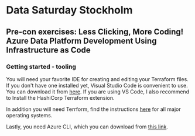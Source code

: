 # Data Saturday Stockholm

## Pre-con exercises: Less Clicking, More Coding! Azure Data Platform Development Using Infrastructure as Code

### Getting started - tooling

You will need your favorite IDE for creating and editing your Terraform files. If you don't have one installed yet, Visual Studio Code is convenient to use. You can download it from [here](https://code.visualstudio.com/). If you are using VS Code, I also recommend to Install the HashiCorp Terraform extension.

In addition you will need Terrform, find the instructions [here](https://learn.hashicorp.com/tutorials/terraform/install-cli?in=terraform/azure-get-started) for all major operating systems.

Lastly, you need Azure CLI, which you can download from [this link](https://docs.microsoft.com/en-us/cli/azure/install-azure-cli).

